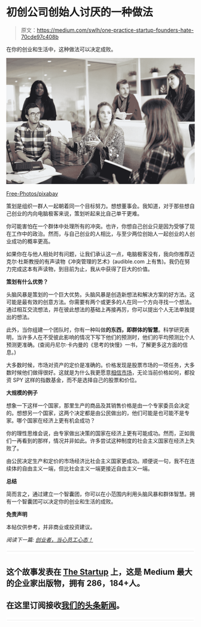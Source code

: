 # 初创公司创始人讨厌的一种做法

> 原文：<https://medium.com/swlh/one-practice-startup-founders-hate-70cde97c408b>

在你的创业和生活中，这种做法可以决定成败。

![](img/89217b666745f63ea78e02b4cb0b4328.png)

[Free-Photos/pixabay](https://pixabay.com/en/workplace-team-business-meeting-1245776/)

策划是组织一群人一起朝着同一个目标努力。想想董事会。我知道，对于那些想自己创业的内向电脑极客来说，策划听起来比自己单干更难。

你可能害怕在一个群体中处理所有的冲突。也许，你想自己创业只是因为受够了现在工作中的政治。然而，与自己创业的人相比，与至少两位创始人一起创业的人创业成功的概率更高。

如果你在与他人相处时有问题，让我们承认这一点，电脑极客没有，我向你推荐迈克尔·杜斯教授的有声读物《冲突管理的艺术》(audible.com 上有售)。我仍在努力完成这本有声读物，到目前为止，我从中获得了巨大的价值。

**策划有什么优势？**

头脑风暴是策划的一个巨大优势。头脑风暴是创造新想法和解决方案的好方法。这可能是最有效的创意方法。你需要有两个或更多的人在同一个方向寻找一个想法。通过相互交流想法，并在彼此想法的基础上再接再厉，你可以提出个人无法单独提出的想法。

此外，当你组建一个团队时，你有一种叫做**的东西，即群体的智慧**。科学研究表明，当许多人在不受彼此影响的情况下写下他们的预测时，他们的平均预测比个人预测更准确。(查阅丹尼尔·卡内曼的《思考的快慢》一书，了解更多这方面的信息。)

大多数时候，市场对资产的定价是准确的。价格发现是股票市场的一项任务，大多数时候他们做得很好。这就是为什么我更愿意[相信市场](https://ideavisionaction.com/investment/7-irrational-investment-beliefs-and-their-alternatives/)，无论当前价格如何，都投资 SPY 这样的指数基金，而不是选择自己的股票和价位。

**大规模的例子**

想象一下这样一个国家，那里生产的商品及其销售价格是由一个专家委员会决定的。想想另一个国家，这两个决定都是由公民做出的，他们可能是也可能不是专家。哪个国家在经济上更有机会成功？

你的理性思维会说，由专家做出决策的国家在经济上更有可能成功。然而，正如我们一再看到的那样，情况并非如此。许多尝试这种制度的社会主义国家在经济上失败了。

由公民决定生产和定价的市场经济比社会主义国家更成功。顺便说一句，我不在连续体的自由主义一端，但比社会主义一端更接近自由主义一端。

**总结**

简而言之，通过建立一个智囊团，你可以在小范围内利用头脑风暴和群体智慧。拥有一个智囊团可以决定你的创业和生活的成败。

**免责声明**

本帖仅供参考，并非商业或投资建议。

*阅读下一篇:* [*创业者，当心员工心态！*](https://ideavisionaction.com/entrepreneurship/entrepreneurs-beware-of-the-employee-mindset/)

![](img/731acf26f5d44fdc58d99a6388fe935d.png)

## 这个故事发表在 [The Startup](https://medium.com/swlh) 上，这是 Medium 最大的企业家出版物，拥有 286，184+人。

## 在这里订阅接收[我们的头条新闻](http://growthsupply.com/the-startup-newsletter/)。

![](img/731acf26f5d44fdc58d99a6388fe935d.png)